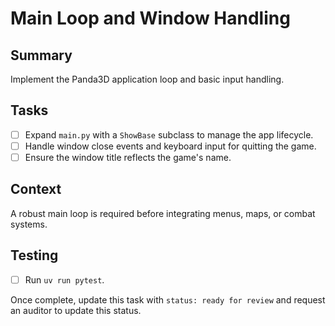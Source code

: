 # Main Loop and Window Handling

## Summary
Implement the Panda3D application loop and basic input handling.

## Tasks
- [ ] Expand `main.py` with a `ShowBase` subclass to manage the app lifecycle.
- [ ] Handle window close events and keyboard input for quitting the game.
- [ ] Ensure the window title reflects the game's name.

## Context
A robust main loop is required before integrating menus, maps, or combat systems.

## Testing
- [ ] Run `uv run pytest`.

Once complete, update this task with `status: ready for review` and request an auditor to update this status.
